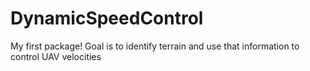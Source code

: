 # DynamicSpeedControl
My first package! Goal is to identify terrain and use that information to control UAV velocities
